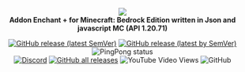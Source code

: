 <p align="center">
     <a href="https://github.com/DeathAruban/BreadcrumbsCompatibility_Addon_MCBE">
		<img src="https://github.com/DeathAruban/BreadcrumbsCompatibility_Addon_MCBE/blob/main/img/compatibility_addon +.png" loading="eager" />
	</a><br>
    <b>Addon Enchant + for Minecraft: Bedrock Edition written in Json and javascript MC (API 1.20.71)</b>
<p align="center">
	<a href="https://github.com/DeathAruban/BreadcrumbsCompatibility_Addon_MCBE/releases/latest"><img alt="GitHub release (latest SemVer)" src="https://img.shields.io/github/v/release/DeathAruban/BreadcrumbsCompatibility_Addon_MCBE?label=release&sort=semver"></a>
	<a href="https://github.com/DeathAruban/BreadcrumbsCompatibility_Addon_MCBE/releases/latest"><img alt="GitHub release (latest by SemVer)" src="https://img.shields.io/github/downloads/DeathAruban/BreadcrumbsCompatibility_Addon_MCBE/latest/total?sort=semver"></a>
<img alt="PingPong status" src="https://img.shields.io/pingpong/status/sp_7b7ce509b36c47ee9b20d041d018dc0a">
<br>
<a href="https://discord.gg/NKy9A9RAe8"><img src="https://img.shields.io/discord/935017716350320670?label=discord&color=7289DA&logo=discord" alt="Discord" /></a>
<a href="https://github.com//DeathAruban/BreadcrumbsCompatibility_Addon_MCBE/releases"><img alt="GitHub all releases" src="https://img.shields.io/github/downloads/DeathAruban/BreadcrumbsCompatibility_Addon_MCBE/total?label=downloads%40total"></a>
<img alt="YouTube Video Views" src="https://img.shields.io/youtube/views/QoqngsfcNZE?style=social">
<img alt="GitHub" src="https://img.shields.io/github/license/DeathAruban/BreadcrumbsCompatibility_Addon_MCBE">
</p>
